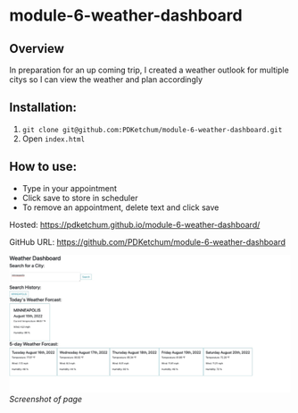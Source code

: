 # module-6-weather-dashboard

## Overview

In preparation for an up coming trip, I created a weather outlook for multiple citys so I can view the weather and plan accordingly

## Installation:

1. `git clone git@github.com:PDKetchum/module-6-weather-dashboard.git`
2. Open `index.html`

## How to use:

- Type in your appointment
- Click save to store in scheduler
- To remove an appointment, delete text and click save

Hosted: https://pdketchum.github.io/module-6-weather-dashboard/

GitHub URL: https://github.com/PDKetchum/module-6-weather-dashboard

![](screenshot.png)
_Screenshot of page_
